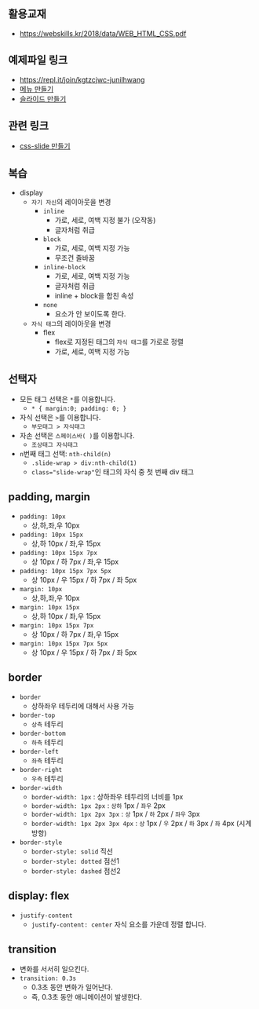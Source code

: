 ## 활용교재

- https://webskills.kr/2018/data/WEB_HTML_CSS.pdf

## 예제파일 링크

- https://repl.it/join/kgtzcjwc-junilhwang
- [메뉴 만들기](./example01.html)
- [슬라이드 만들기](./example02.html)

## 관련 링크

- [css-slide 만들기](http://junil-hwang.com/blog/css-slide-animation/)

## 복습

- display
  - `자기 자신`의 레이아웃을 변경
    - `inline`
      - 가로, 세로, 여백 지정 불가 (오작동)
      - 글자처럼 취급
    - `block`
      - 가로, 세로, 여백 지정 가능
      - 무조건 줄바꿈
    - `inline-block`
      - 가로, 세로, 여백 지정 가능
      - 글자처럼 취급
      - inline + block을 합친 속성
    - `none`
      - 요소가 안 보이도록 한다.
  - `자식 태그`의 레이아웃을 변경
    - flex
      - flex로 지정된 태그의 `자식 태그`를 가로로 정렬
      - 가로, 세로, 여백 지정 가능

## 선택자

- 모든 태그 선택은 `*`를 이용합니다.
  - `* { margin:0; padding: 0; }`
- 자식 선택은 `>`를 이용합니다.
  - `부모태그 > 자식태그`
- 자손 선택은 `스페이스바( )`를 이용합니다.
  - `조상태그 자식태그`
- `n`번째 태그 선택: `nth-child(n)`
  - `.slide-wrap > div:nth-child(1)`
  - `class="slide-wrap"`인 태그의 자식 중 첫 번째 div 태그

## padding, margin

- `padding: 10px`
  - 상,하,좌,우 10px
- `padding: 10px 15px`
  - 상,하 10px / 좌,우 15px
- `padding: 10px 15px 7px`
  - 상 10px / 하 7px / 좌,우 15px
- `padding: 10px 15px 7px 5px`
  - 상 10px / 우 15px / 하 7px / 좌 5px
- `margin: 10px`
  - 상,하,좌,우 10px
- `margin: 10px 15px`
  - 상,하 10px / 좌,우 15px
- `margin: 10px 15px 7px`
  - 상 10px / 하 7px / 좌,우 15px
- `margin: 10px 15px 7px 5px`
  - 상 10px / 우 15px / 하 7px / 좌 5px

## border

- `border`
  - 상하좌우 테두리에 대해서 사용 가능
- `border-top`
  - `상측` 테두리
- `border-bottom`
  - `하측` 테두리
- `border-left`
  - `좌측` 테두리
- `border-right`
  - `우측` 테두리
- `border-width`
  - `border-width: 1px` : 상하좌우 테두리의 너비를 1px
  - `border-width: 1px 2px` : `상하` 1px / `좌우` 2px
  - `border-width: 1px 2px 3px` : `상` 1px / `하` 2px / `좌우` 3px
  - `border-width: 1px 2px 3px 4px` : `상` 1px / `우` 2px / `하` 3px / `좌` 4px (시계방항)
- `border-style`
  - `border-style: solid` 직선
  - `border-style: dotted` 점선1
  - `border-style: dashed` 점선2

## display: flex
- `justify-content`
  - `justify-content: center` 자식 요소를 가운데 정렬 합니다.

## transition

- 변화를 서서히 일으킨다.
- `transition: 0.3s`
  - 0.3초 동안 변화가 일어난다.
  - 즉, 0.3초 동안 애니메이션이 발생한다.